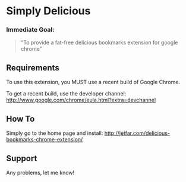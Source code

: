 # Simply Delicious

### Immediate Goal:
>	“To provide a fat-free delicious bookmarks extension for google chrome”

## Requirements

To use this extension, you MUST use a recent build of Google Chrome.

To get a recent build, use the developer channel: http://www.google.com/chrome/eula.html?extra=devchannel


## How To

Simply go to the home page and install: http://jetfar.com/delicious-bookmarks-chrome-extension/

## Support

Any problems, let me know!